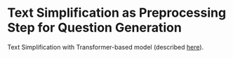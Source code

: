 # Text Simplification as Preprocessing Step for Question Generation

Text Simplification with Transformer-based model (described [here](https://github.com/Leushina/simplification)). 

